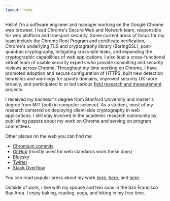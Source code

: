 ```yaml
---
layout: home
---
```


Hello! I'm a software engineer and manager working on the Google
Chrome web browser. I lead Chrome's Secure Web and Network team,
responsible for web platform and transport security. Some current
areas of focus for my team include the Chrome Root Program and
certificate verification, Chrome's underlying TLS and cryptography
library (BoringSSL), post-quantum cryptography, mitigating cross-site
leaks, and expanding the cryptographic capabilities of web
applications. I also lead a cross-functional virtual team of usable
security experts who provide consulting and security reviews across
Chrome. Throughout my time working on Chrome, I have promoted adoption
and secure configuration of HTTPS, built new detection heuristics and
warnings for spoofy domains, improved security UX more broadly, and
participated in or led various
[field research and measurement](publications.html) projects.

I received my bachelor's degree from Stanford University and master's degree
from MIT (both in computer science). As a student, most of my research centered
on deploying client-side cryptography in web applications. I still stay involved
in the academic research community by publishing papers about my work on Chrome
and serving on program committees.

Other places on the web you can find me:
* [Chromium commits](https://chromium-review.googlesource.com/q/owner:estark%2540chromium.org)
* [GitHub](https://www.github.com/estark37/) (mostly used for web standards work these days)
* [Bluesky](https://bsky.app/profile/estark.bsky.social)
* [Twitter](https://twitter.com/estark37/)
* [Stack Overflow](https://stackoverflow.com/users/1867669/emily)

You can read popular press about my work
[here](https://www.wired.com/story/google-chrome-kill-url-first-steps/),
[here](https://www.bbc.com/news/technology-47071518), and
[here](https://www.economist.com/science-and-technology/2015/07/30/the-big-bug-hunt).

Outside of work, I live with my spouse and two sons in the San
Francisco Bay Area. I enjoy baking, reading, yoga, and hiking in my free time.
